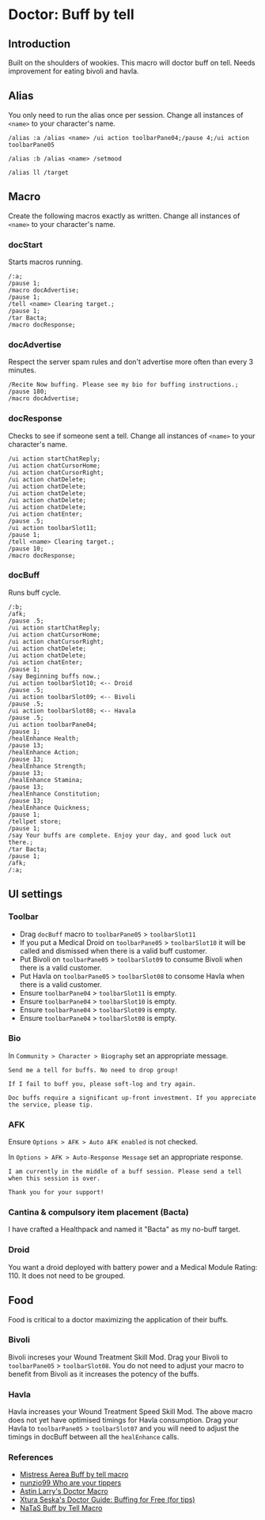 # Doctor: Buff by tell

## Introduction
Built on the shoulders of wookies. This macro will doctor buff on tell. Needs improvement for eating bivoli and havla. 

## Alias
You only need to run the alias once per session. Change all instances of `<name>` to your character's name.

```
/alias :a /alias <name> /ui action toolbarPane04;/pause 4;/ui action toolbarPane05

/alias :b /alias <name> /setmood

/alias ll /target
```

## Macro
Create the following macros exactly as written. Change all instances of `<name>` to your character's name.

### docStart
Starts macros running.
``` 
/:a;
/pause 1;
/macro docAdvertise;
/pause 1;
/tell <name> Clearing target.;
/pause 1;
/tar Bacta;
/macro docResponse;
```

### docAdvertise
Respect the server spam rules and don't advertise more often than every 3 minutes. 

 ```
/Recite Now buffing. Please see my bio for buffing instructions.;
/pause 180;
/macro docAdvertise;
```

### docResponse
Checks to see if someone sent a tell. Change all instances of `<name>` to your character's name.

```
/ui action startChatReply;
/ui action chatCursorHome;
/ui action chatCursorRight;
/ui action chatDelete;
/ui action chatDelete;
/ui action chatDelete;
/ui action chatDelete;
/ui action chatDelete;
/ui action chatEnter;
/pause .5;
/ui action toolbarSlot11;
/pause 1;
/tell <name> Clearing target.;
/pause 10;
/macro docResponse;
```

### docBuff
Runs buff cycle.

```
/:b;
/afk;
/pause .5;
/ui action startChatReply;
/ui action chatCursorHome;
/ui action chatCursorRight;
/ui action chatDelete;
/ui action chatDelete;
/ui action chatEnter;
/pause 1;
/say Beginning buffs now.;
/ui action toolbarSlot10; <-- Droid
/pause .5;
/ui action toolbarSlot09; <-- Bivoli
/pause .5;
/ui action toolbarSlot08; <-- Havala
/pause .5;
/ui action toolbarPane04;
/pause 1;
/healEnhance Health;
/pause 13;
/healEnhance Action;
/pause 13;
/healEnhance Strength;
/pause 13;
/healEnhance Stamina;
/pause 13;
/healEnhance Constitution;
/pause 13;
/healEnhance Quickness;
/pause 1;
/tellpet store;
/pause 1;
/say Your buffs are complete. Enjoy your day, and good luck out there.;  
/tar Bacta;  
/pause 1;  
/afk;  
/:a;
```

## UI settings

### Toolbar
* Drag `docBuff` macro to `toolbarPane05` > `toolbarSlot11`
* If you put a Medical Droid on `toolbarPane05` > `toolbarSlot10` it will be called and dismissed when there is a valid buff customer.
* Put Bivoli  on `toolbarPane05` > `toolbarSlot09` to consume Bivoli when there is a valid customer.
* Put Havla on `toolbarPane05` > `toolbarSlot08` to consome Havla when there is a valid customer.
* Ensure `toolbarPane04` > `toolbarSlot11` is empty. 
* Ensure `toolbarPane04` > `toolbarSlot10` is empty. 
* Ensure `toolbarPane04` > `toolbarSlot09` is empty. 
* Ensure `toolbarPane04` > `toolbarSlot08` is empty. 

### Bio
In `Community > Character > Biography` set an appropriate message.

```
Send me a tell for buffs. No need to drop group!

If I fail to buff you, please soft-log and try again.

Doc buffs require a significant up-front investment. If you appreciate the service, please tip.
```

### AFK
Ensure `Options > AFK > Auto AFK enabled` is not checked.

In `Options > AFK > Auto-Response Message` set an appropriate response.

```
I am currently in the middle of a buff session. Please send a tell when this session is over.  
  
Thank you for your support!
```

### Cantina & compulsory item placement (Bacta)
I have crafted a Healthpack and named it "Bacta" as my no-buff target. 

### Droid
You want a droid deployed with battery power and a Medical Module Rating: 110. It does not need to be grouped.

## Food
Food is critical to a doctor maximizing the application of their buffs. 

### Bivoli
Bivoli increses your Wound Treatment Skill Mod. Drag your Bivoli to `toolbarPane05` > `toolbarSlot08`. You do not need to adjust your macro to benefit from Bivoli as it increases the potency of the buffs.

### Havla
Havla increases your Wound Treatment Speed Skill Mod. The above macro does not yet have optimised timings for Havla consumption. Drag your Havla to `toolbarPane05` > `toolbarSlot07` and you will need to adjust the timings in docBuff between all the `healEnhance` calls. 

### References

* [Mistress Aerea Buff by tell macro](https://www.swgemu.com/forums/showthread.php?t=128123)
* [nunzio99 Who are your tippers](https://www.swgemu.com/forums/showthread.php?t=205263)
* [Astin Larry's Doctor Macro](https://www.swgemu.com/forums/showthread.php?t=214152)
* [Xtura Seska's Doctor Guide: Buffing for Free (for tips)](https://www.swgemu.com/forums/showthread.php?t=47785)
* [NaTaS Buff by Tell Macro](https://revelationonline.net/forums/viewtopic.php?t=126)
